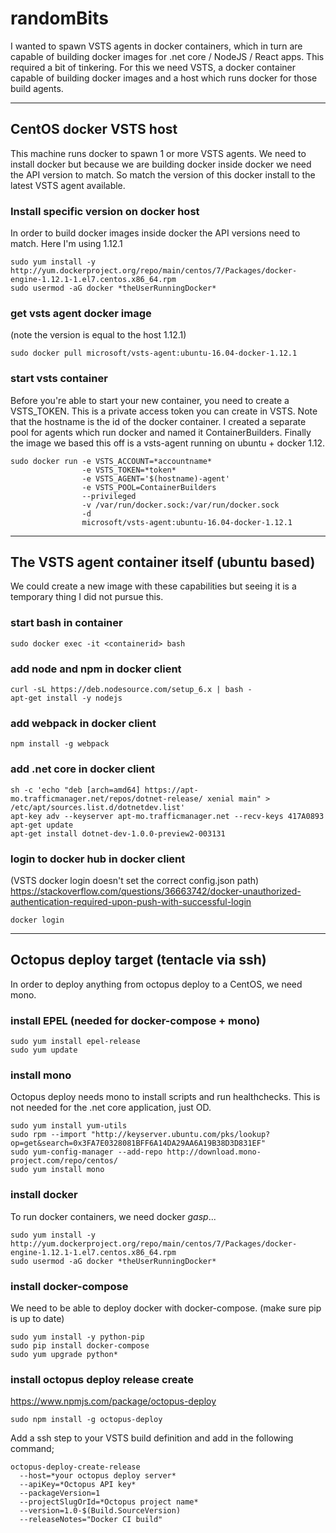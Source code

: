 # randomBits
I wanted to spawn VSTS agents in docker containers, which in turn are capable of building docker images for .net core / NodeJS / React apps. This required a bit of tinkering. For this we need VSTS, a docker container capable of building docker images and a host which runs docker for those build agents.

---

## CentOS docker VSTS host
This machine runs docker to spawn 1 or more VSTS agents. We need to install docker but because we are building docker inside docker we need the API version to match. So match the version of this docker install to the latest VSTS agent available.

### Install specific version on docker host
In order to build docker images inside docker the API versions need to match. Here I'm using 1.12.1
```
sudo yum install -y http://yum.dockerproject.org/repo/main/centos/7/Packages/docker-engine-1.12.1-1.el7.centos.x86_64.rpm
sudo usermod -aG docker *theUserRunningDocker*
```
### get vsts agent docker image
(note the version is equal to the host 1.12.1)
```
sudo docker pull microsoft/vsts-agent:ubuntu-16.04-docker-1.12.1
```
### start vsts container
Before you're able to start your new container, you need to create a VSTS_TOKEN. This is a private access token you can create in VSTS. Note that the hostname is the id of the docker container. I created a separate pool for agents which run docker and named it ContainerBuilders. Finally the image we based this off is a vsts-agent running on ubuntu + docker 1.12. 
```
sudo docker run -e VSTS_ACCOUNT=*accountname* 
                -e VSTS_TOKEN=*token* 
                -e VSTS_AGENT='$(hostname)-agent' 
                -e VSTS_POOL=ContainerBuilders 
                --privileged 
                -v /var/run/docker.sock:/var/run/docker.sock 
                -d 
                microsoft/vsts-agent:ubuntu-16.04-docker-1.12.1
```
---

## The VSTS agent container itself (ubuntu based)
We could create a new image with these capabilities but seeing it is a temporary thing I did not pursue this.

### start bash in container
```
sudo docker exec -it <containerid> bash
```

### add node and npm in docker client
```
curl -sL https://deb.nodesource.com/setup_6.x | bash -
apt-get install -y nodejs
```

### add webpack in docker client
```
npm install -g webpack
```

### add .net core in docker client
```
sh -c 'echo "deb [arch=amd64] https://apt-mo.trafficmanager.net/repos/dotnet-release/ xenial main" > /etc/apt/sources.list.d/dotnetdev.list'
apt-key adv --keyserver apt-mo.trafficmanager.net --recv-keys 417A0893
apt-get update
apt-get install dotnet-dev-1.0.0-preview2-003131
```

### login to docker hub in docker client
(VSTS docker login doesn't set the correct config.json path)
https://stackoverflow.com/questions/36663742/docker-unauthorized-authentication-required-upon-push-with-successful-login
```
docker login
```

---

## Octopus deploy target (tentacle via ssh)
In order to deploy anything from octopus deploy to a CentOS, we need mono. 

### install EPEL (needed for docker-compose + mono)
```
sudo yum install epel-release
sudo yum update
```

### install mono
Octopus deploy needs mono to install scripts and run healthchecks. This is not needed for the .net core application, just OD.
```
sudo yum install yum-utils
sudo rpm --import "http://keyserver.ubuntu.com/pks/lookup?op=get&search=0x3FA7E0328081BFF6A14DA29AA6A19B38D3D831EF"
sudo yum-config-manager --add-repo http://download.mono-project.com/repo/centos/
sudo yum install mono
```

### install docker
To run docker containers, we need docker *gasp*...
```
sudo yum install -y http://yum.dockerproject.org/repo/main/centos/7/Packages/docker-engine-1.12.1-1.el7.centos.x86_64.rpm
sudo usermod -aG docker *theUserRunningDocker*
```

### install docker-compose
We need to be able to deploy docker with docker-compose. (make sure pip is up to date)
```
sudo yum install -y python-pip
sudo pip install docker-compose
sudo yum upgrade python*
```
### install octopus deploy release create
https://www.npmjs.com/package/octopus-deploy
```
sudo npm install -g octopus-deploy
```
Add a ssh step to your VSTS build definition and add in the following command;
```
octopus-deploy-create-release 
  --host=*your octopus deploy server* 
  --apiKey=*Octopus API key*
  --packageVersion=1 
  --projectSlugOrId=*Octopus project name* 
  --version=1.0-$(Build.SourceVersion) 
  --releaseNotes="Docker CI build"
```
